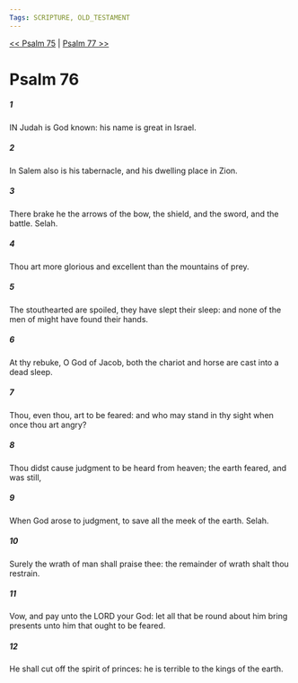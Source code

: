 ```yaml
---
Tags: SCRIPTURE, OLD_TESTAMENT
---
```


[<< Psalm 75](OLD_TESTAMENT/19_Psalms/Psalm_75.md) | [Psalm 77 >>](OLD_TESTAMENT/19_Psalms/Psalm_77.md)

# Psalm 76

##### 1

IN Judah is God known: his name is great in Israel.

##### 2

In Salem also is his tabernacle, and his dwelling place in Zion.

##### 3

There brake he the arrows of the bow, the shield, and the sword, and the battle. Selah.

##### 4

Thou art more glorious and excellent than the mountains of prey.

##### 5

The stouthearted are spoiled, they have slept their sleep: and none of the men of might have found their hands.

##### 6

At thy rebuke, O God of Jacob, both the chariot and horse are cast into a dead sleep.

##### 7

Thou, even thou, art to be feared: and who may stand in thy sight when once thou art angry?

##### 8

Thou didst cause judgment to be heard from heaven; the earth feared, and was still,

##### 9

When God arose to judgment, to save all the meek of the earth. Selah.

##### 10

Surely the wrath of man shall praise thee: the remainder of wrath shalt thou restrain.

##### 11

Vow, and pay unto the LORD your God: let all that be round about him bring presents unto him that ought to be feared.

##### 12

He shall cut off the spirit of princes: he is terrible to the kings of the earth.
